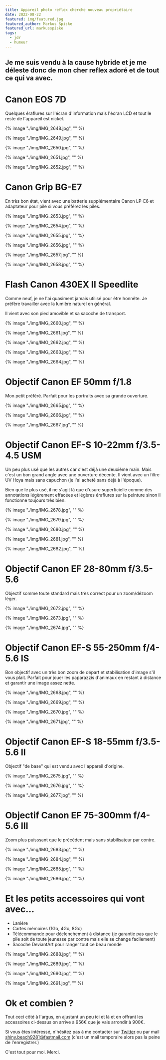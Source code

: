 ```yaml
---
title: Appareil photo reflex cherche nouveau propriétaire
date: 2022-08-22
featured: img/featured.jpg
featured_author: Markus Spiske
featured_url: markusspiske
tags: 
  - jdr
  - humeur
---
```


Je me suis vendu à la cause hybride et je me déleste donc de mon cher reflex adoré et de tout ce qui va avec.
---

# Canon EOS 7D

Quelques éraflures sur l'écran d'information mais l'écran LCD et tout le reste de l'appareil est nickel.

{% image "./img/IMG_2648.jpg", "" %}

{% image "./img/IMG_2649.jpg", "" %}

{% image "./img/IMG_2650.jpg", "" %}

{% image "./img/IMG_2651.jpg", "" %}

{% image "./img/IMG_2652.jpg", "" %}

# Canon Grip BG-E7

En très bon état, vient avec une batterie supplémentaire Canon LP-E6 et adaptateur pour pile si vous préférez les piles.

{% image "./img/IMG_2653.jpg", "" %}

{% image "./img/IMG_2654.jpg", "" %}

{% image "./img/IMG_2655.jpg", "" %}

{% image "./img/IMG_2656.jpg", "" %}

{% image "./img/IMG_2657.jpg", "" %}

{% image "./img/IMG_2658.jpg", "" %}

# Flash Canon 430EX II Speedlite

Comme neuf, je ne l'ai quasiment jamais utilisé pour être honnête. Je préfère travailler avec la lumière naturel en général.

Il vient avec son pied amovible et sa sacoche de transport.

{% image "./img/IMG_2660.jpg", "" %}

{% image "./img/IMG_2661.jpg", "" %}

{% image "./img/IMG_2662.jpg", "" %}

{% image "./img/IMG_2663.jpg", "" %}

{% image "./img/IMG_2664.jpg", "" %}

# Objectif Canon EF 50mm f/1.8

Mon petit préféré. Parfait pour les portraits avec sa grande ouverture.

{% image "./img/IMG_2665.jpg", "" %}

{% image "./img/IMG_2666.jpg", "" %}

{% image "./img/IMG_2667.jpg", "" %}

# Objectif Canon EF-S 10-22mm f/3.5-4.5 USM

Un peu plus usé que les autres car c'est déjà une deuxième main. Mais c'est un bon grand angle avec une ouverture décente. Il vient avec un filtre UV Hoya mais sans capuchon (je l'ai acheté sans déjà à l'époque).

Bien que le plus usé, il ne s'agit là que d'usure superficielle comme des annotations légèrement effacées et légères éraflures sur la peinture sinon il fonctionne toujours très bien.

{% image "./img/IMG_2678.jpg", "" %}

{% image "./img/IMG_2679.jpg", "" %}

{% image "./img/IMG_2680.jpg", "" %}

{% image "./img/IMG_2681.jpg", "" %}

{% image "./img/IMG_2682.jpg", "" %}

# Objectif Canon EF 28-80mm f/3.5-5.6

Objectif somme toute standard mais très correct pour un zoom/dézoom léger.

{% image "./img/IMG_2672.jpg", "" %}

{% image "./img/IMG_2673.jpg", "" %}

{% image "./img/IMG_2674.jpg", "" %}

# Objectif Canon EF-S 55-250mm f/4-5.6 IS

Bon objectif avec un très bon zoom de départ et stabilisation d'image s'il vous plait. Parfait pour jouer les paparazzis d'animaux en restant à distance et garantir une image assez nette.

{% image "./img/IMG_2668.jpg", "" %}

{% image "./img/IMG_2669.jpg", "" %}

{% image "./img/IMG_2670.jpg", "" %}

{% image "./img/IMG_2671.jpg", "" %}

# Objectif Canon EF-S 18-55mm f/3.5-5.6 II

Objectif "de base" qui est vendu avec l'appareil d'origine.

{% image "./img/IMG_2675.jpg", "" %}

{% image "./img/IMG_2676.jpg", "" %}

{% image "./img/IMG_2677.jpg", "" %}

# Objectif Canon EF 75-300mm f/4-5.6 III

Zoom plus puisssant que le précédent mais sans stabilisateur par contre.

{% image "./img/IMG_2683.jpg", "" %}

{% image "./img/IMG_2684.jpg", "" %}

{% image "./img/IMG_2685.jpg", "" %}

{% image "./img/IMG_2686.jpg", "" %}

# Et les petits accessoires qui vont avec…

- Lanière
- Cartes mémoires (1Go, 4Go, 8Go)
- Télécommande pour déclenchement à distance (je garantie pas que le pile soit de toute jeunesse par contre mais elle se change facilement)
- Sacoche DeviantArt pour ranger tout ce beau monde

{% image "./img/IMG_2688.jpg", "" %}

{% image "./img/IMG_2689.jpg", "" %}

{% image "./img/IMG_2690.jpg", "" %}

{% image "./img/IMG_2691.jpg", "" %}

# Ok et combien ?

Tout ceci côté à l'argus, en ajustant un peu ici et là et en offrant les accessoires ci-dessus on arrive à 956€ que je vais arrondir à 900€.

Si vous êtes intéressé, n'hésitez pas à me contacter sur [Twitter](https://twitter.com/GoOz) ou par mail [shiny.beach9281@fastmail.com](mailto:shiny.beach9281@fastmail.com) (c'est un mail temporaire alors pas la peine de l'enregistrer.)

C'est tout pour moi. Merci.
